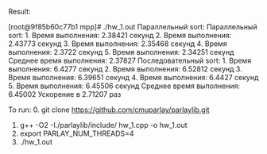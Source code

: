 Result:

[root@9f85b60c77b1 mpp]# ./hw_1.out 
Параллельный sort:
Параллельный sort:
        1. Время выполнения: 2.38421 секунд
        2. Время выполнения: 2.43773 секунд
        3. Время выполнения: 2.35468 секунд
        4. Время выполнения: 2.3722 секунд
        5. Время выполнения: 2.34251 секунд
        Среднее время выполнения: 2.37827
Последовательный sort:
        1. Время выполнения: 6.4277 секунд
        2. Время выполнения: 6.52812 секунд
        3. Время выполнения: 6.39651 секунд
        4. Время выполнения: 6.4427 секунд
        5. Время выполнения: 6.45506 секунд
        Среднее время выполнения: 6.45002
Ускорение в 2.71207 раз


To run:
0. git clone https://github.com/cmuparlay/parlaylib.git
1. g++ -O2 -I./parlaylib/include/ hw_1.cpp -o hw_1.out
2. export PARLAY_NUM_THREADS=4
3. ./hw_1.out